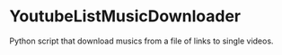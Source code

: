 # YoutubeListMusicDownloader
Python script that download musics from a file of links to single videos.
